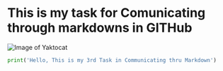 # This is my task for Comunicating through markdowns in GITHub

![Image of Yaktocat](https://octodex.github.com/images/yaktocat.png)


```python
print('Hello, This is my 3rd Task in Communicating thru Markdown')
```

